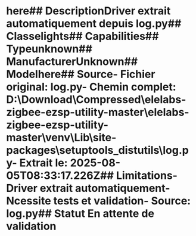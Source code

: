 # here##  DescriptionDriver extrait automatiquement depuis log.py##  Classelights##  Capabilities##  Typeunknown##  ManufacturerUnknown##  Modelhere##  Source- **Fichier original**: log.py- **Chemin complet**: D:\Download\Compressed\elelabs-zigbee-ezsp-utility-master\elelabs-zigbee-ezsp-utility-master\venv\Lib\site-packages\setuptools\_distutils\log.py- **Extrait le**: 2025-08-05T08:33:17.226Z##  Limitations- Driver extrait automatiquement- Ncessite tests et validation- Source: log.py##  Statut En attente de validation